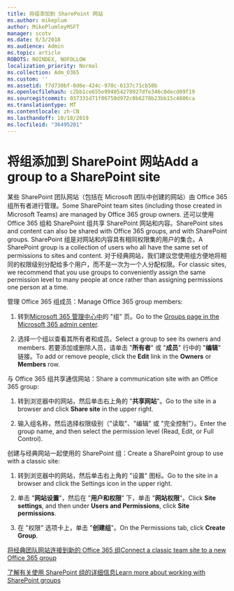 ```yaml
---
title: 将组添加到 SharePoint 网站
ms.author: mikeplum
author: MikePlumleyMSFT
manager: scotv
ms.date: 8/3/2018
ms.audience: Admin
ms.topic: article
ROBOTS: NOINDEX, NOFOLLOW
localization_priority: Normal
ms.collection: Adm_O365
ms.custom: ''
ms.assetid: f7d730bf-0d6e-424c-970c-6137c71cb50b
ms.openlocfilehash: c2bb1ce655e994054278927dfe346c0decd09f19
ms.sourcegitcommit: 037331d71f06750d972c0b6278b23bb15c4806ca
ms.translationtype: MT
ms.contentlocale: zh-CN
ms.lasthandoff: 10/18/2019
ms.locfileid: "36495201"
---
```

# <a name="add-a-group-to-a-sharepoint-site"></a><span data-ttu-id="075cb-102">将组添加到 SharePoint 网站</span><span class="sxs-lookup"><span data-stu-id="075cb-102">Add a group to a SharePoint site</span></span>

<span data-ttu-id="075cb-103">某些 SharePoint 团队网站（包括在 Microsoft 团队中创建的网站）由 Office 365 组所有者进行管理。</span><span class="sxs-lookup"><span data-stu-id="075cb-103">Some SharePoint team sites (including those created in Microsoft Teams) are managed by Office 365 group owners.</span></span> <span data-ttu-id="075cb-104">还可以使用 Office 365 组和 SharePoint 组共享 SharePoint 网站和内容。</span><span class="sxs-lookup"><span data-stu-id="075cb-104">SharePoint sites and content can also be shared with Office 365 groups, and with SharePoint groups.</span></span> <span data-ttu-id="075cb-105">SharePoint 组是对网站和内容具有相同权限集的用户的集合。</span><span class="sxs-lookup"><span data-stu-id="075cb-105">A SharePoint group is a collection of users who all have the same set of permissions to sites and content.</span></span> <span data-ttu-id="075cb-106">对于经典网站，我们建议您使用组方便地将相同的权限级别分配给多个用户，而不是一次为一个人分配权限。</span><span class="sxs-lookup"><span data-stu-id="075cb-106">For classic sites, we recommend that you use groups to conveniently assign the same permission level to many people at once rather than assigning permissions one person at a time.</span></span>
  
<span data-ttu-id="075cb-107">管理 Office 365 组成员：</span><span class="sxs-lookup"><span data-stu-id="075cb-107">Manage Office 365 group members:</span></span>
  
1. <span data-ttu-id="075cb-108">转到[Microsoft 365 管理中心中](https://portal.office.com/adminportal/home#/groups)的 "组" 页。</span><span class="sxs-lookup"><span data-stu-id="075cb-108">Go to the [Groups page in the Microsoft 365 admin center](https://portal.office.com/adminportal/home#/groups).</span></span>
    
2. <span data-ttu-id="075cb-109">选择一个组以查看其所有者和成员。</span><span class="sxs-lookup"><span data-stu-id="075cb-109">Select a group to see its owners and members.</span></span> <span data-ttu-id="075cb-110">若要添加或删除人员，请单击 "**所有者**" 或 "**成员**" 行中的 "**编辑**" 链接。</span><span class="sxs-lookup"><span data-stu-id="075cb-110">To add or remove people, click the **Edit** link in the **Owners** or **Members** row.</span></span> 
    
<span data-ttu-id="075cb-111">与 Office 365 组共享通信网站：</span><span class="sxs-lookup"><span data-stu-id="075cb-111">Share a communication site with an Office 365 group:</span></span>
  
1. <span data-ttu-id="075cb-112">转到浏览器中的网站，然后单击右上角的 "**共享网站**"。</span><span class="sxs-lookup"><span data-stu-id="075cb-112">Go to the site in a browser and click **Share site** in the upper right.</span></span> 
    
2. <span data-ttu-id="075cb-113">输入组名称，然后选择权限级别（"读取"、"编辑" 或 "完全控制"）。</span><span class="sxs-lookup"><span data-stu-id="075cb-113">Enter the group name, and then select the permission level (Read, Edit, or Full Control).</span></span>
    
<span data-ttu-id="075cb-114">创建与经典网站一起使用的 SharePoint 组：</span><span class="sxs-lookup"><span data-stu-id="075cb-114">Create a SharePoint group to use with a classic site:</span></span>
  
1. <span data-ttu-id="075cb-115">转到浏览器中的网站，然后单击右上角的 "设置" 图标。</span><span class="sxs-lookup"><span data-stu-id="075cb-115">Go to the site in a browser and click the Settings icon in the upper right.</span></span>
    
2. <span data-ttu-id="075cb-116">单击 "**网站设置**"，然后在 "**用户和权限**" 下，单击 "**网站权限**"。</span><span class="sxs-lookup"><span data-stu-id="075cb-116">Click **Site settings**, and then under **Users and Permissions**, click **Site permissions**.</span></span>
    
3. <span data-ttu-id="075cb-117">在 "权限" 选项卡上，单击 "**创建组**"。</span><span class="sxs-lookup"><span data-stu-id="075cb-117">On the Permissions tab, click **Create Group**.</span></span>
    
[<span data-ttu-id="075cb-118">将经典团队网站连接到新的 Office 365 组</span><span class="sxs-lookup"><span data-stu-id="075cb-118">Connect a classic team site to a new Office 365 group</span></span>](https://go.microsoft.com/fwlink/?linkid=2008654)
  
[<span data-ttu-id="075cb-119">了解有关使用 SharePoint 组的详细信息</span><span class="sxs-lookup"><span data-stu-id="075cb-119">Learn more about working with SharePoint groups</span></span>](https://go.microsoft.com/fwlink/?linkid=874658)
  


